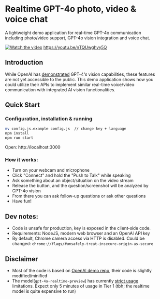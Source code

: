 # Realtime GPT-4o photo, video & voice chat
A lightweight demo application for real-time GPT-4o communication including photo/video support, GPT-4o vision integration and voice chat.

[![Watch the video](https://i3.ytimg.com/vi/Bh5tORytR90/hqdefault.jpg)](https://youtu.be/nTQUwghvy5Q)
https://youtu.be/nTQUwghvy5Q


## Introduction
While OpenAI has [demonstrated](https://www.youtube.com/watch?v=RI-BxtCx32s) GPT-4's vision capabilities, these features are not yet accessible to the public. This demo application shows how you could utilize their APIs to implement similar real-time voice/video communication with integrated AI vision functionalities.

## Quick Start
### Configuration, installation & running
```bash
mv config.js.example config.js  // change key + language
npm install
npm run start
```

Open: http://localhost:3000

### How it works:
- Turn on your webcam and microphone
- Click "Connect" and hold the "Push to Talk" while speaking
- Ask something about an object/situation on the video stream
- Release the button, and the question/screenshot will be analyzed by GPT-4o vision
- From there you can ask follow-up questions or ask other questions
- Have fun!

## Dev notes: 
- Code is unsafe for production, key is exposed in the client-side code.
- Requirements: NodeJS, modern web browser and an OpenAI API key
- By default, Chrome camera access via HTTP is disabled. Could be changed: `chrome://flags/#unsafely-treat-insecure-origin-as-secure`

## Disclaimer
- Most of the code is based on [OpenAI demo repo](https://github.com/openai/openai-realtime-console/), their code is slightly modified/minified
- The model(`gpt-4o-realtime-preview`) has currently [strict usage](https://platform.openai.com/settings/organization/limits) limitations. Expect only 5 minutes of usage in Tier 1 (tbh; the realtime model is quite expensive to run)
